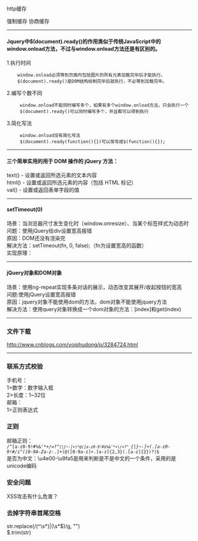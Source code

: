 http缓存

强制缓存
协商缓存

----------
#### Jquery中$(document).ready()的作用类似于传统JavaScript中的window.onload方法，不过与window.onload方法还是有区别的。 ####

1.执行时间 

        window.onload必须等到页面内包括图片的所有元素加载完毕后才能执行。 
        $(document).ready()是DOM结构绘制完毕后就执行，不必等到加载完毕。 

2.编写个数不同 

         window.onload不能同时编写多个，如果有多个window.onload方法，只会执行一个 
         $(document).ready()可以同时编写多个，并且都可以得到执行 

3.简化写法 

         window.onload没有简化写法 
         $(document).ready(function(){})可以简写成$(function(){});
----------
#### 三个简单实用的用于 DOM 操作的 jQuery 方法：<br>
text() - 设置或返回所选元素的文本内容<br>
html() - 设置或返回所选元素的内容（包括 HTML 标记）<br>
val() - 设置或返回表单字段的值<br>

----------
#### setTimeout(0)
场景：当浏览器尺寸发生变化时（window.onresize）、当某个标签样式为动态时<br>
问题：使用jQuery给div设置宽高报错<br>
原因：DOM还没有渲染完<br>
解决方法：setTimeout(fn, 0, false);（fn为设置宽高的函数）<br>
实现原理：<br>

----------
#### jQuery对象和DOM对象
场景：使用ng-repeat实现多条对话的展示，动态改变其展开/收起按钮的宽高<br>
问题:使用jQuery设置宽高报错<br>
原因：jquery对象不能使用dom的方法，dom对象不能使用jquery方法<br>
解决方法：使用query对象转换成一个dom对象的方法：[index]和get(index)<br>

----------
### 文件下载
<a>http://www.cnblogs.com/voiphudong/p/3284724.html</a>

-----------
### 联系方式校验
手机号：<br>
1>数字：数字输入框<br>
2>长度：1~32位<br>
邮箱：<br>
1>正则表达式<br>
### 正则
邮箱正则：<br>
<code>/^[a-z0-9!#$%&'*+\/=?^_`{|}~-]+(\.[a-z0-9!#$%&'*+\/=?^_`{|}~-]+)*@([a-z0-9!#$%&'*+\/=?^_`{|}~-]+(\.[a-z0-9!#$%&'*+\/=?^_`{|}~-]+)*|\[[0-9]{1,3}\.[0-9]{1,3}\.[0-9]{1,3}\.[0-9]{1,3}\])$/i</code><code>^([0-9A-Za-z\-_\.]+)@([0-9a-z]+\.[a-z]{2,3}(\.[a-z]{2})?)$</code><br>
是否为中文：\u4e00-\u9fa5是用来判断是不是中文的一个条件，采用的是unicode编码

### 安全问题
XSS攻击有什么危害？<br>

### 去掉字符串首尾空格
str.replace(/(^\s*)|(\s*$)/g, "")<br>
$.trim(str)
